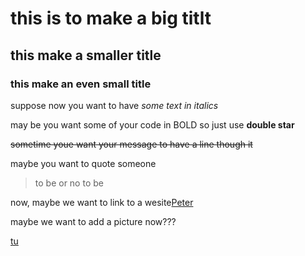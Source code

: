 # this is to make a big titlt
## this make a smaller title
### this make an even small title
suppose now you want to have *some text in italics*

may be you want some of your code in BOLD so just use **double star**

~~sometime youe want your message to have a line though it~~

maybe you want to quote someone
>to be or no to be

now, maybe we want to link to a wesite[Peter](www.)

maybe we want to add a picture now???

[tu](https://th.bing.com/th/id/OIP.Russj_ScHRzeGEodKscxEgHaEo?pid=ImgDet&rs=1)
